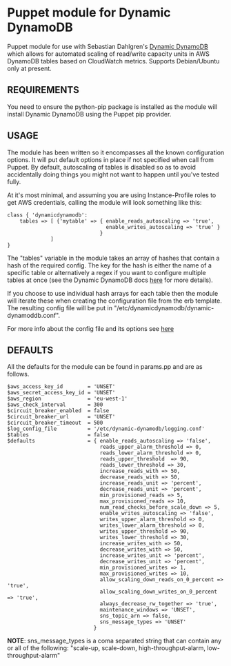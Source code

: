 Puppet module for Dynamic DynamoDB
==================================

Puppet module for use with Sebastian Dahlgren's [Dynamic DynamoDB](https://github.com/sebdah/dynamic-dynamodb) which allows for automated scaling of read/write capacity units in AWS DynamoDB tables based on CloudWatch metrics. Supports Debian/Ubuntu only at present. 

REQUIREMENTS
------------
You need to ensure the python-pip package is installed as the module will install Dynamic DynamoDB using the Puppet pip provider.

USAGE
-----

The module has been written so it encompasses all the known configuration options. It will put default options in place if not specified when call from Puppet. By default, autoscaling of tables is disabled so as to avoid accidentally doing things you might not want to happen until you've tested fully.

At it's most minimal, and assuming you are using Instance-Profile roles to get AWS credentials, calling the module will look something like this:

    class { 'dynamicdynamodb': 
        tables => [ {'mytable' => { enable_reads_autoscaling => 'true', 
                                    enable_writes_autoscaling => 'true' } 
                                  }
                  ]
    }

The "tables" variable in the module takes an array of hashes that contain a hash of the required config. The key for the hash is either the name of a specific table or alternatively a regex if you want to configure multiple tables at once (see the Dynamic DynamoDB docs [here](http://dynamic-dynamodb.readthedocs.org/en/latest/configuration_options.html#global-configuration) for more details).

If you choose to use individual hash arrays for each table then the module will iterate these when creating the configuration file from the erb template. The resulting config file will be put in "/etc/dynamicdynamodb/dynamic-dynamoddb.conf".

For more info about the config file and its options see [here](http://dynamic-dynamodb.readthedocs.org/en/latest/example_configuration.html)

DEFAULTS
--------

All the defaults for the module can be found in params.pp and are as follows. 

    $aws_access_key_id        = 'UNSET'
    $aws_secret_access_key_id = 'UNSET'
    $aws_region               = 'eu-west-1'
    $aws_check_interval       = 300
    $circuit_breaker_enabled  = false
    $circuit_breaker_url      = 'UNSET'
    $circuit_breaker_timeout  = 500
    $log_config_file          = '/etc/dynamic-dynamodb/logging.conf'
    $tables                   = false
    $defaults                 = { enable_reads_autoscaling => 'false',
                                  reads_upper_alarm_threshold => 0,
                                  reads_lower_alarm_threshold => 0,
                                  reads_upper_threshold  => 90,
                                  reads_lower_threshold => 30,
                                  increase_reads_with => 50,
                                  decrease_reads_with => 50,
                                  increase_reads_unit => 'percent',
                                  decrease_reads_unit => 'percent',
                                  min_provisioned_reads => 5,
                                  max_provisioned_reads => 10,
                                  num_read_checks_before_scale_down => 5, 
                                  enable_writes_autoscaling => 'false',
                                  writes_upper_alarm_threshold => 0,
                                  writes_lower_alarm_threshold => 0,
                                  writes_upper_threshold => 90,
                                  writes_lower_threshold => 30,
                                  increase_writes_with => 50,
                                  decrease_writes_with => 50,
                                  increase_writes_unit => 'percent',
                                  decrease_writes_unit => 'percent',
                                  min_provisioned_writes => 1,
                                  max_provisioned_writes => 10,
                                  allow_scaling_down_reads_on_0_percent => 'true',
                                  allow_scaling_down_writes_on_0_percent => 'true',
                                  always_decrease_rw_together => 'true',
                                  maintenance_windows => 'UNSET',
                                  sns_topic_arn => false,
                                  sns_message_types => 'UNSET'
                                } 

__NOTE__: sns_message_types is a coma separated string that can contain any or all of the following: "scale-up, scale-down, high-throughput-alarm, low-throughput-alarm"

